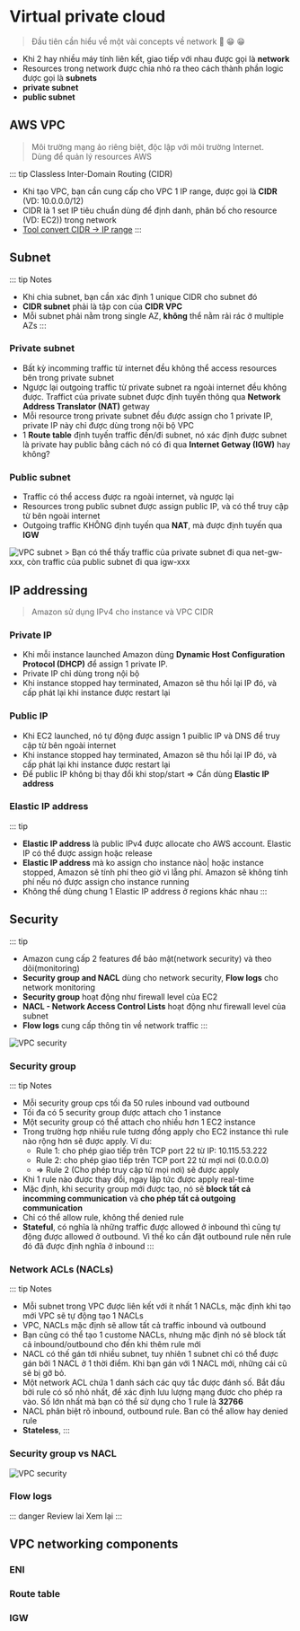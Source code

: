 # Virtual private cloud
> Đầu tiên cần hiểu về một vài concepts về network :tada: :grin: :grin:
  - Khi 2 hay nhiều máy tính liên kết, giao tiếp với nhau được gọi là **network**
  - Resources trong network được chia nhỏ ra theo cách thành phần logic được gọi là **subnets**
  - **private subnet**
  - **public subnet**

## AWS VPC
> Môi trường mạng ảo riêng biệt, độc lập với môi trường Internet.\
  Dùng để quản lý resources AWS

::: tip Classless Inter-Domain Routing (CIDR)
- Khi tạo VPC, bạn cần cung cấp cho VPC 1 IP range, được gọi là **CIDR** (VD: 10.0.0.0/12)
- CIDR là 1 set IP tiêu chuẩn dùng để định danh, phân bố cho resource (VD: EC2)) trong network
- [Tool convert CIDR -> IP range](https://www.ipaddressguide.com/cidr)
:::

## Subnet
::: tip Notes
- Khi chia subnet, bạn cần xác định 1 unique CIDR cho subnet đó
- **CIDR subnet** phải là tập con của **CIDR VPC**
- Mỗi subnet phải nằm trong single AZ, **không** thể nằm rải rác ở multiple AZs
:::
### Private subnet
- Bất kỳ incomming traffic từ internet đều không thể access resources bên trong private subnet
- Ngược lại outgoing traffic từ private subnet ra ngoài internet đều không được. Traffict của private subnet được định tuyến thông qua **Network Address Translator (NAT)** getway
- Mỗi resource trong private subnet đều được assign cho 1 private IP, private IP này chỉ được dùng trong nội bộ VPC
- 1 **Route table** định tuyến traffic đến/đi subnet, nó xác định được subnet là private hay public bằng cách nó có đi qua **Internet Getway (IGW)** hay không?
### Public subnet
- Traffic có thể access được ra ngoài internet, và ngược lại
- Resources trong public subnet được assign public IP, và có thể truy cập từ bên ngoài internet
- Outgoing traffic KHÔNG định tuyến qua **NAT**, mà được định tuyến qua **IGW**
<img :src="('/images/vpc-subnet.png')" alt="VPC subnet">
> Bạn có thể thấy traffic của private subnet đi qua net-gw-xxx, còn traffic của public subnet đi qua igw-xxx

## IP addressing
> Amazon sử dụng IPv4 cho instance và VPC CIDR
### Private IP
- Khi mỗi instance launched Amazon dùng **Dynamic Host Configuration Protocol (DHCP)** để assign 1 private IP.
- Private IP chỉ dùng trong nội bộ
- Khi instance stopped hay terminated, Amazon sẽ thu hồi lại IP đó, và cấp phát lại khi instance được restart lại
### Public IP
- Khi EC2 launched, nó tự động được assign 1 puiblic IP và DNS để truy cập từ bên ngoài internet
- Khi instance stopped hay terminated, Amazon sẽ thu hồi lại IP đó, và cấp phát lại khi instance được restart lại
- Để public IP không bị thay đổi khi stop/start => Cần dùng **Elastic IP address**
### Elastic IP address
::: tip
- **Elastic IP address** là public IPv4 được allocate cho AWS account. Elastic IP có thể được assign hoặc release
- **Elastic IP address** mà ko assign cho instance nào| hoặc instance stopped, Amazon sẽ tính phí theo giờ vì lẵng phí. Amazon sẽ không tính phí nếu nó được assign cho instance running
- Không thể dùng chung 1 Elastic IP address ở regions khác nhau
:::

## Security
::: tip
  - Amazon cung cấp 2 features để bảo mật(network security) và theo dõi(monitoring)
  - **Security group and NACL** dùng cho network security, **Flow logs** cho network monitoring
  - **Security group** hoạt động như firewall level của EC2
  - **NACL - Network Access Control Lists** hoạt động như firewall level của subnet
  - **Flow logs** cung cấp thông tin về network traffic
:::
<img :src="('/images/security-diagram.png')" alt="VPC security">

### Security group
::: tip Notes
- Mỗi security group cps tối đa 50 rules inbound vad outbound
- Tối đa có 5 security group được attach cho 1 instance
- Một security group có thể attach cho nhiều hơn 1 EC2 instance
- Trong trường hợp nhiều rule tương đồng apply cho EC2 instance thì rule nào rộng hơn sẽ được apply. Ví du:
  + Rule 1: cho phép giao tiếp trên TCP port 22 từ IP: 10.115.53.222
  + Rule 2: cho phép giao tiếp trên TCP port 22 từ mợi nơi (0.0.0.0)
  + => Rule 2 (Cho phép truy cập từ mọi nơi) sẽ được apply
- Khi 1 rule nào được thay đổi, ngay lập tức được apply real-time
- Mặc định, khi security group mới được tạo, nó sẽ **block tất cả incomming communication** và **cho phép tất cả outgoing communication**
- Chỉ có thể allow rule, không thể denied rule
- **Stateful**, có nghĩa là những traffic được allowed ở inbound thì cũng tự động được allowed ở outbound. Vì thế ko cần đặt outbound rule nến rule đó đã được định nghĩa ở inbound
:::
### Network ACLs (NACLs)
::: tip Notes
- Mỗi subnet trong VPC được liên kết với ít nhất 1 NACLs, mặc định khi tạo mới VPC sẽ tự động tạo 1 NACLs
- VPC, NACLs mặc định sẽ allow tất cả traffic inbound và outbound
- Bạn cũng có thể tạo 1 custome NACLs, nhưng mặc định nó sẽ block tất cả inbound/outbound cho đến khi thêm rule mới
- NACL có thế gán tới nhiều subnet, tuy nhiên 1 subnet chỉ có thể được gán bởi 1 NACL ở 1 thời điểm. Khi bạn gán với 1 NACL mới, những cái cũ sẽ bị gỡ bỏ.
- Một network ACL chứa 1 danh sách các quy tắc được đánh số. Bắt đầu bởi rule có số nhỏ nhất, để xác định lưu lượng mạng đươc cho phép ra vào. Số lớn nhất mà bạn có thể sử dụng cho 1 rule là **32766**
- NACL phân biệt rõ inbound, outbound rule. Ban có thể allow hay denied rule
-  **Stateless**, 
:::
### Security group vs NACL
<img :src="('/images/compare-nacl-sg.png')" alt="VPC security">

### Flow logs
::: danger Review lai
Xem lại
:::

## VPC networking components

### ENI

### Route table

### IGW
